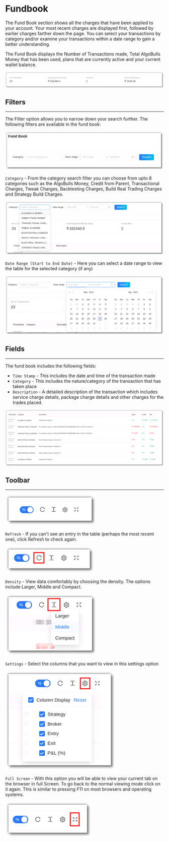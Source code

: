 # Fundbook

The Fund Book section shows all the charges that have been applied to your account. Your most recent charges are displayed first, followed by earlier charges farther down the page. 
You can select your transactions by category and/or examine your transactions within a date range to gain a better understanding.

The Fund Book displays the Number of Transactions made, Total AlgoBulls Money that has been used, plans that are currently active and your current wallet balance. 

![Fundbook](imgs/fb1.png)

## Filters
---
The Filter option allows you to narrow down your search further. The following filters are available in the fund book:

![Filters](imgs/fb2.png)

`Category` - From the category search filter you can choose from upto 8 categories such as the AlgoBulls Money, Credit from Parent, Transactional Charges, Tweak Charges, Backtesting Charges, Build Real Trading Charges and Strategy Build Charges. 

![Filters](imgs/fb3.png)

`Date Range (Start to End Date)` - Here you can select a date range to view the table for the selected category (if any)

![Filters](imgs/fb4.png)

## Fields
---
The fund book includes the following fields: 

* `Time Stamp` - This includes the date and time of the transaction made
* `Category` -  This includes the nature/category of the transaction that has taken place
* `Description` - A detailed description of the transaction which includes service charge details, package charge details and other charges for the trades placed.

[ ![Fundbook](imgs/fb5.png "Click to Enlarge or Ctrl+Click to open in a new Tab") ](imgs/fb5.png)

## Toolbar
---
![Filters](imgs/toolbar1.png)

`Refresh` - If you can't see an entry in the table (perhaps the most recent one), click Refresh to check again.

![Filters](imgs/toolbar3.png)

`Density` - View data comfortably by choosing the density. The options include Larger, Middle and Compact. 

![Filters](imgs/toolbar4.png)

`Settings` - Select the columns that you want to view in this settings option

![Filters](imgs/toolbar5.png)

`Full Screen` - With this option you will be able to view your current tab on the browser in full Screen. To go back to the normal viewing mode click on it again. This is similar to pressing F11 on most browsers and operating systems.

![Filters](imgs/toolbar6.png)